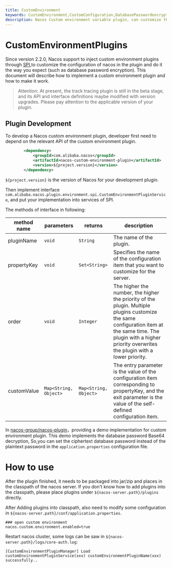 ```yaml
---
title: CustomEnvironment
keywords: CustomEnvironment,CustomConfiguration,DatabasePasswordencryption
description: Nacos Custom environment variable plugin, can customize the extension server configuration and other functions, such as database password encryption.
---
```


# CustomEnvironmentPlugins

Since version 2.2.0, Nacos support to inject custom environment plugins through [SPI](https://docs.oracle.com/javase/tutorial/sound/SPI-intro.html),to customize the configuration of nacos in the plugin and do it the way you expect (such as database password encryption).
This document will describe how to implement a custom environment plugin and how to make it work.
> Attention:
> At present, the track tracing plugin is still in the beta stage, and its API and interface definitions maybe modified with version upgrades. Please pay attention to the applicable version of your plugin.

## Plugin Development

To develop a Nacos custom environment plugin, developer first need to depend on the relevant API of the custom environment plugin.

```xml
        <dependency>
            <groupId>com.alibaba.nacos</groupId>
            <artifactId>nacos-custom-environment-plugin</artifactId>
            <version>${project.version}</version>
        </dependency>
```

`${project.version}` is the version of Nacos for your development plugin.

Then implement interface `com.alibaba.nacos.plugin.environment.spi.CustomEnvironmentPluginService`, and put your implementation into services of SPI.

The methods of interface in following:

| method name         | parameters                  | returns                  | description                                                                                                                                                                                                                    |
|-------------|-----------------------|-----------------------|-----------------------------------------------------------------------------------------------------------------------------------------------------------------------------------------------------------------------|
| pluginName  | `void`                | `String`              | The name of the plugin.                                                                                                                                                                                               |
| propertyKey | `void`                | `Set<String>`         | Specifies the name of the configuration item that you want to customize for the server.                                                                                                                               |
| order       | `void`                | `Integer`             | The higher the number, the higher the priority of the plugin. Multiple plugins customize the same configuration item at the same time. The plugin with a higher priority overwrites the plugin with a lower priority. |
| customValue | `Map<String, Object>` | `Map<String, Object>` | The entry parameter is the value of the configuration item corresponding to propertyKey, and the exit parameter is the value of the self-defined configuration item.                                                  |

In [nacos-group/nacos-plugin](https://github.com/nacos-group/nacos-plugin)，providing a demo implementation for custom environment plugin. This demo implements the database password Base64 decryption,
So,you can set the ciphertext database password instead of the plaintext password in the `application.properties` configuration file.

# How to use
After the plugin finished, it needs to be packaged into jar/zip and places in the classpath of the nacos server. If you don't know how to add plugins into the classpath, please place plugins under `${nacos-server.path}/plugins` directly.

After Adding plugins into classpath, also need to modify some configuration in `${nacos-server.path}/conf/application.properties`.

```properties
### open custom environment
nacos.custom.environment.enabled=true
```

Restart nacos cluster, some logs can be saw in `${nacos-server.path}/logs/core-auth.log`:

```text
[CustomEnvironmentPluginManager] Load customEnvironmentPluginService(xxx) customEnvironmentPluginName(xxx) successfully..
```
